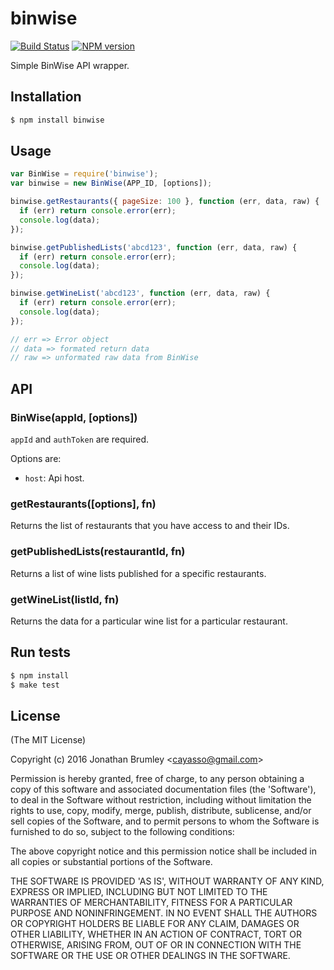 # binwise

[![Build Status](https://travis-ci.org/cayasso/binwise.png?branch=master)](https://travis-ci.org/cayasso/binwise)
[![NPM version](https://badge.fury.io/js/binwise.png)](http://badge.fury.io/js/binwise)

Simple BinWise API wrapper.

## Installation

``` bash
$ npm install binwise
```

## Usage

```javascript
var BinWise = require('binwise');
var binwise = new BinWise(APP_ID, [options]);

binwise.getRestaurants({ pageSize: 100 }, function (err, data, raw) {
  if (err) return console.error(err);
  console.log(data);
});

binwise.getPublishedLists('abcd123', function (err, data, raw) {
  if (err) return console.error(err);
  console.log(data);
});

binwise.getWineList('abcd123', function (err, data, raw) {
  if (err) return console.error(err);
  console.log(data);
});

// err => Error object
// data => formated return data
// raw => unformated raw data from BinWise
```

## API

### BinWise(appId, [options])

`appId` and `authToken` are required.

Options are:

* `host`: Api host.

### getRestaurants([options], fn)

Returns the list of restaurants that you have access to and their IDs.

### getPublishedLists(restaurantId, fn)

Returns a list of wine lists published for a specific restaurants.

### getWineList(listId, fn)

Returns the data for a particular wine list for a particular restaurant.

## Run tests

``` bash
$ npm install
$ make test
```

## License

(The MIT License)

Copyright (c) 2016 Jonathan Brumley &lt;cayasso@gmail.com&gt;

Permission is hereby granted, free of charge, to any person obtaining
a copy of this software and associated documentation files (the
'Software'), to deal in the Software without restriction, including
without limitation the rights to use, copy, modify, merge, publish,
distribute, sublicense, and/or sell copies of the Software, and to
permit persons to whom the Software is furnished to do so, subject to
the following conditions:

The above copyright notice and this permission notice shall be
included in all copies or substantial portions of the Software.

THE SOFTWARE IS PROVIDED 'AS IS', WITHOUT WARRANTY OF ANY KIND,
EXPRESS OR IMPLIED, INCLUDING BUT NOT LIMITED TO THE WARRANTIES OF
MERCHANTABILITY, FITNESS FOR A PARTICULAR PURPOSE AND NONINFRINGEMENT.
IN NO EVENT SHALL THE AUTHORS OR COPYRIGHT HOLDERS BE LIABLE FOR ANY
CLAIM, DAMAGES OR OTHER LIABILITY, WHETHER IN AN ACTION OF CONTRACT,
TORT OR OTHERWISE, ARISING FROM, OUT OF OR IN CONNECTION WITH THE
SOFTWARE OR THE USE OR OTHER DEALINGS IN THE SOFTWARE.
